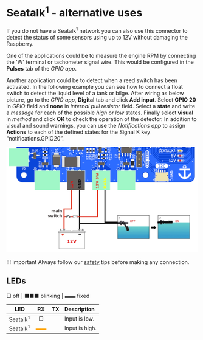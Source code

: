 # Seatalk<sup>1</sup> - alternative uses

If you do not have a Seatalk<sup>1</sup> network you can also use this connector to detect the status of some sensors using up to 12V without damaging the Raspberry.

One of the applications could be to measure the engine RPM by connecting the 'W' terminal or tachometer signal wire. This would be configured in the **Pulses** tab of the *GPIO app*.

Another application could be to detect when a reed switch has been activated. In the following example you can see how to connect a float switch to detect the liquid level of a tank or bilge. After wiring as below picture, go to the *GPIO app*, **Digital** tab and click **Add input**. Select **GPIO 20** in *GPIO* field and **none** in *internal pull resistor* field. Select a **state** and write a *message* for each of the possible *high* or *low* states. Finally select **visual** in *method* and click **OK** to check the operation of the detector. In addition to visual and sound warnings, you can use the *Notifications app* to assign **Actions** to each of the defined states for the Signal K key “notifications.GPIO20”.

![Seatalk<sup>1</sup> - alternative uses](seatalkalt/flost-switch.png)

!!! important
    Always follow our [safety](index.md#safety) tips before making any connection.

## LEDs

□ off | ■■■ blinking |  ▬▬ fixed

|LED|RX|TX|Description|
|:--:|:--:|:--:|:---|
| Seatalk<sup>1</sup>  | □ |  |Input is low.|
| Seatalk<sup>1</sup>  |<span style="color:orange">▬▬</span>|  |Input is high.|